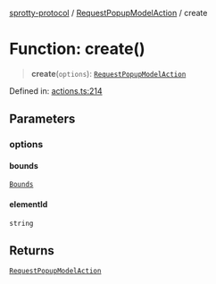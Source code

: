 
[sprotty-protocol](../globals) / [RequestPopupModelAction](../Namespace.RequestPopupModelAction) / create

# Function: create()

> **create**(`options`): [`RequestPopupModelAction`](../Interface.RequestPopupModelAction)

Defined in: [actions.ts:214](https://github.com/eclipse-sprotty/sprotty/blob/f9b2433481cc27a1ac0c92d525a92039ae7f6c76/packages/sprotty-protocol/src/actions.ts#L214)

## Parameters

### options

#### bounds

[`Bounds`](../Interface.Bounds)

#### elementId

`string`

## Returns

[`RequestPopupModelAction`](../Interface.RequestPopupModelAction)
